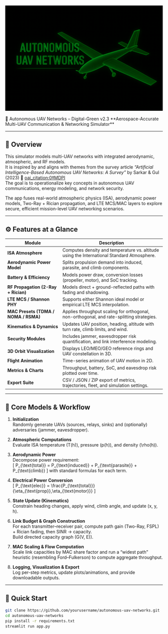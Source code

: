 <p align="center">
  <img src="banner3.PNG" alt="Autonomous UAV Networks — Live Now">
</p>
🚀 Autonomous UAV Networks – Digital-Green v2.3  
**Aerospace-Accurate Multi-UAV Communication & Networking Simulator**

---

## 🧭 Overview  
This simulator models multi-UAV networks with integrated aerodynamic, atmospheric, and RF models.  
It is inspired by and aligns with themes from the survey article _“Artificial Intelligence-Based Autonomous UAV Networks: A Survey”_ by Sarkar & Gul (2023) 📖  [oai_citation:0‡MDPI](https://www.mdpi.com/2504-446X/7/5/322)  
The goal is to operationalize key concepts in autonomous UAV communications, energy modeling, and network security.

The app fuses real-world atmospheric physics (ISA), aerodynamic power models, Two-Ray + Rician propagation, and LTE MCS/MAC layers to explore secure, efficient mission-level UAV networking scenarios.

---

## ⚙️ Features at a Glance  

| Module | Description |
|-------|-------------|
| **ISA Atmosphere** | Computes density and temperature vs. altitude using the International Standard Atmosphere. |
| **Aerodynamic Power Model** | Splits propulsion demand into induced, parasite, and climb components. |
| **Battery & Efficiency** | Models power draw, conversion losses (propeller, motor), and SoC tracking. |
| **RF Propagation (2-Ray + Rician)** | Models direct + ground-reflected paths with fading and shadowing. |
| **LTE MCS / Shannon PHY** | Supports either Shannon ideal model or empirical LTE MCS interpolation. |
| **MAC Presets (TDMA / NOMA / RSMA)** | Applies throughput scaling for orthogonal, non-orthogonal, and rate-splitting strategies. |
| **Kinematics & Dynamics** | Updates UAV position, heading, altitude with turn rate, climb limits, and wind. |
| **Security Modules** | Includes jammer, eavesdropper risk quantification, and link interference modeling. |
| **3D Orbit Visualization** | Displays LEO/MEO/GEO reference rings and UAV constellation in 3D. |
| **Flight Animation** | Time-series animation of UAV motion in 2D. |
| **Metrics & Charts** | Throughput, battery, SoC, and eavesdrop risk plotted over time. |
| **Export Suite** | CSV / JSON / ZIP export of metrics, trajectories, fleet, and simulation settings. |

---

## 🧮 Core Models & Workflow

1. **Initialization**  
   Randomly generate UAVs (sources, relays, sinks) and (optionally) adversaries (jammer, eavesdropper).  

2. **Atmospheric Computations**  
   Evaluate ISA temperature \(T(h)\), pressure \(p(h)\), and density \(\rho(h)\).  

3. **Aerodynamic Power**  
   Decompose power requirement:  
   \[
     P_{\text{total}} = P_{\text{induced}} + P_{\text{parasite}} + P_{\text{climb}}
   \]
   with standard formulas for each term.

4. **Electrical Power Conversion**  
   \[
     P_{\text{elec}} = \frac{P_{\text{total}}}{\eta_{\text{prop}}\,\eta_{\text{motor}}}
   \]

5. **State Update (Kinematics)**  
   Constrain heading changes, apply wind, climb angle, and update (x, y, h).

6. **Link Budget & Graph Construction**  
   For each transmitter–receiver pair, compute path gain (Two-Ray, FSPL) + Rician fading, then SINR → capacity.  
   Build directed capacity graph \(G(V, E)\).

7. **MAC Scaling & Flow Computation**  
   Scale link capacities by MAC share factor and run a “widest path” heuristic (resembling Ford–Fulkerson) to compute aggregate throughput.

8. **Logging, Visualization & Export**  
   Log per-step metrics, update plots/animations, and provide downloadable outputs.

---

## 🧭 Quick Start

```bash
git clone https://github.com/yourusername/autonomous-uav-networks.git
cd autonomous-uav-networks
pip install -r requirements.txt
streamlit run app.py
